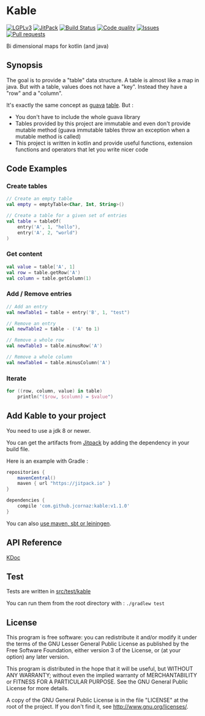 # Kable
[![LGPLv3](https://img.shields.io/badge/license-LGPLv3-blue.svg)](https://raw.githubusercontent.com/jcornaz/kable/master/LICENSE)
[![JitPack](https://jitpack.io/v/jcornaz/kable.svg)](https://jitpack.io/#jcornaz/kable)
[![Build Status](https://travis-ci.org/jcornaz/kable.svg?branch=master)](https://travis-ci.org/jcornaz/kable)
[![Code quality](https://codebeat.co/badges/5c6f587d-8348-42c0-9bb0-7067e548841b)](https://codebeat.co/projects/github-com-jcornaz-kable)
[![Issues](https://img.shields.io/github/issues/jcornaz/kable.svg)](https://github.com/jcornaz/kable/issues)
[![Pull requests](https://img.shields.io/github/issues-pr/jcornaz/kable.svg)](https://github.com/jcornaz/kable/pulls)

Bi dimensional maps for kotlin (and java)

## Synopsis
The goal is to provide a "table" data structure. A table is almost like a map in java. But with a table, values does not have a "key". Instead they have a "row" and a "column".

It's exactly the same concept as [guava](https://github.com/google/guava) [table](https://github.com/google/guava/wiki/NewCollectionTypesExplained#table). But :

* You don't have to include the whole guava library
* Tables provided by this project are immutable and even don't provide mutable method (guava immutable tables throw an exception when a mutable method is called)
* This project is written in kotlin and provide useful functions, extension functions and operators that let you write nicer code

## Code Examples
### Create tables
```kotlin
// Create an empty table
val empty = emptyTable<Char, Int, String>()

// Create a table for a given set of entries
val table = tableOf(
    entry('A', 1, "hello"),
    entry('A', 2, "world")
)
```

### Get content
```kotlin
val value = table['A', 1]
val row = table.getRow('A')
val column = table.getColumn(1)
```

### Add / Remove entries
```kotlin
// Add an entry
val newTable1 = table + entry('B', 1, "test")

// Remove an entry
val newTable2 = table - ('A' to 1)

// Remove a whole row
val newTable3 = table.minusRow('A')

// Remove a whole column
val newTable4 = table.minusColumn('A')
```

### Iterate
```kotlin
for ((row, column, value) in table)
    println("($row, $column) = $value")
```

## Add Kable to your project
You need to use a jdk 8 or newer.

You can get the artifacts from [Jitpack](https://jitpack.io/#jcornaz/kable) by adding the dependency in your build file.

Here is an example with Gradle :

```gradle
repositories {
    mavenCentral()
    maven { url "https://jitpack.io" }
}

dependencies {
    compile 'com.github.jcornaz:kable:v1.1.0'
}
```

You can also [use maven, sbt or leiningen](https://jitpack.io/#jcornaz/kable).

## API Reference
[KDoc](https://jcornaz.github.io/kable/doc/1.1/kable/kable/index.html)

## Test
Tests are written in [src/test/kable](https://github.com/jcornaz/kable/tree/master/src/test/kotlin/kable)

You can run them from the root directory with : `./gradlew test`

## License
This program is free software: you can redistribute it and/or modify
it under the terms of the GNU Lesser General Public License as published by
the Free Software Foundation, either version 3 of the License, or
(at your option) any later version.

This program is distributed in the hope that it will be useful,
but WITHOUT ANY WARRANTY; without even the implied warranty of
MERCHANTABILITY or FITNESS FOR A PARTICULAR PURPOSE.  See the
GNU General Public License for more details.

A copy of the GNU General Public License is in the file "LICENSE" at the root of the project.
If you don't find it, see <http://www.gnu.org/licenses/>.
